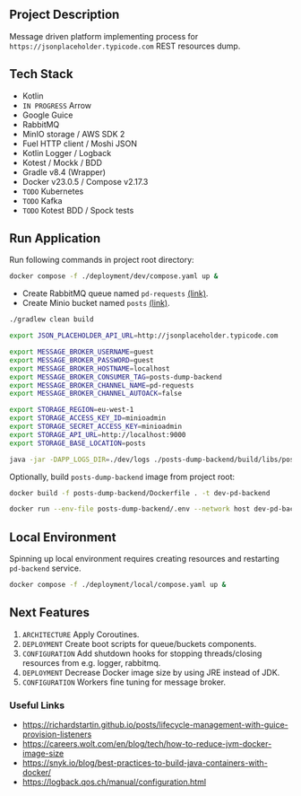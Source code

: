## Project Description

Message driven platform implementing process for `https://jsonplaceholder.typicode.com` REST
resources dump.

## Tech Stack

* Kotlin
* `IN PROGRESS` Arrow
* Google Guice
* RabbitMQ
* MinIO storage / AWS SDK 2
* Fuel HTTP client / Moshi JSON
* Kotlin Logger / Logback
* Kotest / Mockk / BDD
* Gradle v8.4 (Wrapper)
* Docker v23.0.5 / Compose v2.17.3
* `TODO` Kubernetes
* `TODO` Kafka
* `TODO` Kotest BDD / Spock tests

## Run Application

Run following commands in project root directory:

```bash 
docker compose -f ./deployment/dev/compose.yaml up &
```

* Create RabbitMQ queue named `pd-requests` [(link)](http://localhost:15672).
* Create Minio bucket named `posts` [(link)](http://localhost:9001).

```bash
./gradlew clean build
```

```bash
export JSON_PLACEHOLDER_API_URL=http://jsonplaceholder.typicode.com

export MESSAGE_BROKER_USERNAME=guest
export MESSAGE_BROKER_PASSWORD=guest
export MESSAGE_BROKER_HOSTNAME=localhost
export MESSAGE_BROKER_CONSUMER_TAG=posts-dump-backend
export MESSAGE_BROKER_CHANNEL_NAME=pd-requests
export MESSAGE_BROKER_CHANNEL_AUTOACK=false

export STORAGE_REGION=eu-west-1
export STORAGE_ACCESS_KEY_ID=minioadmin
export STORAGE_SECRET_ACCESS_KEY=minioadmin
export STORAGE_API_URL=http://localhost:9000
export STORAGE_BASE_LOCATION=posts

java -jar -DAPP_LOGS_DIR=./dev/logs ./posts-dump-backend/build/libs/posts-dump-backend-0.0.1-SNAPSHOT-all.jar
```

Optionally, build `posts-dump-backend` image from project root:

```bash
docker build -f posts-dump-backend/Dockerfile . -t dev-pd-backend
```

```bash
docker run --env-file posts-dump-backend/.env --network host dev-pd-backend
```

## Local Environment

Spinning up local environment requires creating resources and restarting `pd-backend` service.

```bash
docker compose -f ./deployment/local/compose.yaml up &
```

## Next Features

1. `ARCHITECTURE` Apply Coroutines.
2. `DEPLOYMENT` Create boot scripts for queue/buckets components.
3. `CONFIGURATION` Add shutdown hooks for stopping threads/closing resources from e.g. logger,
   rabbitmq.
4. `DEPLOYMENT` Decrease Docker image size by using JRE instead of JDK.
5. `CONFIGURATION` Workers fine tuning for message broker.

### Useful Links

- https://richardstartin.github.io/posts/lifecycle-management-with-guice-provision-listeners
- https://careers.wolt.com/en/blog/tech/how-to-reduce-jvm-docker-image-size
- https://snyk.io/blog/best-practices-to-build-java-containers-with-docker/
- https://logback.qos.ch/manual/configuration.html

